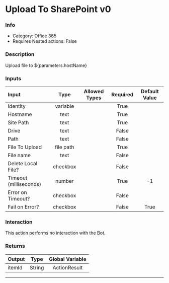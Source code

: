 # Upload To SharePoint v0

### Info

- Category: Office 365
- Requires Nested actions: False


### Description
Upload file to ${parameters.hostName}


### Inputs

| Input | Type | Allowed Types | Required |  Default Value |
| :--- | :---: | :---: | :---: | :---: |
| Identity | variable |  | True |  |
| Hostname | text |  | True |  |
| Site Path | text |  | True |  |
| Drive | text |  | False |  |
| Path | text |  | False |  |
| File To Upload | file path |  | True |  |
| File name | text |  | False |  |
| Delete Local File? | checkbox |  | False |  |
| Timeout (milliseconds) | number |  | True | -1 |
| Error on Timeout? | checkbox |  | False |  |
| Fail on Error? | checkbox |  | False | True |


### Interaction
This action performs no interaction with the Bot.

### Returns

| Output | Type | Global Variable |
| :--- | :---: | :---: |
| itemId | String | ActionResult |

---
